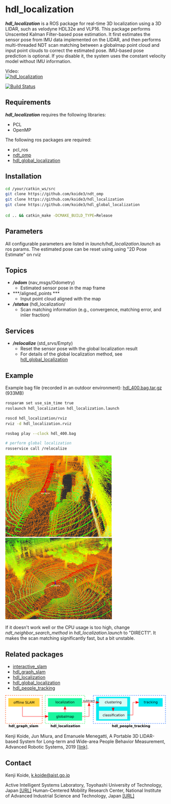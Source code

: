 # hdl_localization
***hdl_localization*** is a ROS package for real-time 3D localization using a 3D LIDAR, such as velodyne HDL32e and VLP16. This package performs Unscented Kalman Filter-based pose estimation. It first estimates the sensor pose from IMU data implemented on the LIDAR, and then performs multi-threaded NDT scan matching between a globalmap point cloud and input point clouds to correct the estimated pose. IMU-based pose prediction is optional. If you disable it, the system uses the constant velocity model without IMU information.

Video:<br>
[![hdl_localization](http://img.youtube.com/vi/1EyF9kxJOqA/0.jpg)](https://youtu.be/1EyF9kxJOqA)

[![Build Status](https://travis-ci.org/koide3/hdl_global_localization.svg?branch=master)](https://travis-ci.org/koide3/hdl_global_localization)

## Requirements
***hdl_localization*** requires the following libraries:
- PCL
- OpenMP

The following ros packages are required:
- pcl_ros
- [ndt_omp](https://github.com/koide3/ndt_omp)
- [hdl_global_localization](https://github.com/koide3/hdl_global_localization)

## Installation

```bash
cd /your/catkin_ws/src
git clone https://github.com/koide3/ndt_omp
git clone https://github.com/koide3/hdl_localization
git clone https://github.com/koide3/hdl_global_localization

cd .. && catkin_make -DCMAKE_BUILD_TYPE=Release
```

## Parameters
All configurable parameters are listed in *launch/hdl_localization.launch* as ros params.
The estimated pose can be reset using using "2D Pose Estimate" on rviz

## Topics
- ***/odom*** (nav_msgs/Odometry)
  - Estimated sensor pose in the map frame
- ***/aligned_points ***
  - Input point cloud aligned with the map
- ***/status*** (hdl_localization/
  - Scan matching information (e.g., convergence, matching error, and inlier fraction)

## Services
- ***/relocalize*** (std_srvs/Empty)
  - Reset the sensor pose with the global localization result
  - For details of the global localization method, see [hdl_global_localization](https://github.com/koide3/hdl_global_localization)

## Example

Example bag file (recorded in an outdoor environment): [hdl_400.bag.tar.gz](http://www.aisl.cs.tut.ac.jp/databases/hdl_graph_slam/hdl_400.bag.tar.gz) (933MB)

```bash
rosparam set use_sim_time true
roslaunch hdl_localization hdl_localization.launch
```

```bash
roscd hdl_localization/rviz
rviz -d hdl_localization.rviz
```

```bash
rosbag play --clock hdl_400.bag
```

```bash
# perform global localization
rosservice call /relocalize
```

<img src="data/figs/localization1.png" height="256pix" /> <img src="data/figs/localization2.png" height="256pix" />

If it doesn't work well or the CPU usage is too high, change *ndt_neighbor_search_method* in *hdl_localization.launch* to "DIRECT1". It makes the scan matching significantly fast, but a bit unstable.

## Related packages

- [interactive_slam](https://github.com/koide3/interactive_slam)
- <a href="https://github.com/koide3/hdl_graph_slam">hdl_graph_slam</a>
- <a href="https://github.com/koide3/hdl_localization">hdl_localization</a>
- <a href="https://github.com/koide3/hdl_global_localization">hdl_global_localization</a>
- <a href="https://github.com/koide3/hdl_people_tracking">hdl_people_tracking</a>

<img src="data/figs/packages.png"/>

Kenji Koide, Jun Miura, and Emanuele Menegatti, A Portable 3D LIDAR-based System for Long-term and Wide-area People Behavior Measurement, Advanced Robotic Systems, 2019 [[link]](https://www.researchgate.net/publication/331283709_A_Portable_3D_LIDAR-based_System_for_Long-term_and_Wide-area_People_Behavior_Measurement).

## Contact
Kenji Koide, k.koide@aist.go.jp

Active Intelligent Systems Laboratory, Toyohashi University of Technology, Japan [\[URL\]](http://www.aisl.cs.tut.ac.jp)
Human-Centered Mobility Research Center, National Institute of Advanced Industrial Science and Technology, Japan  [\[URL\]](https://unit.aist.go.jp/rirc/en/team/smart_mobility.html)


